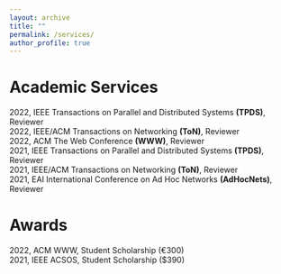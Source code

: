 ```yaml
---
layout: archive
title: ""
permalink: /services/
author_profile: true
---
```


# Academic Services
 
2022, IEEE Transactions on Parallel and Distributed Systems **(TPDS)**, Reviewer   
2022, IEEE/ACM Transactions on Networking **(ToN)**, Reviewer   
2022, ACM The Web Conference **(WWW)**, Reviewer   
2021, IEEE Transactions on Parallel and Distributed Systems **(TPDS)**, Reviewer  
2021, IEEE/ACM Transactions on Networking **(ToN)**, Reviewer  
2021, EAI International Conference on Ad Hoc Networks **(AdHocNets)**, Reviewer  

# Awards

2022, ACM WWW, Student Scholarship (€300)  
2021, IEEE ACSOS, Student Scholarship ($390)  
